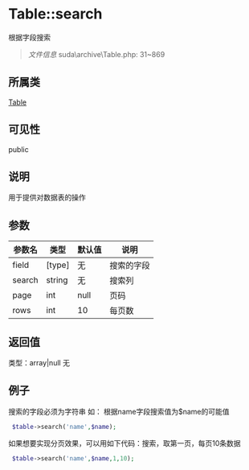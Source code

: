 # Table::search
根据字段搜索
> *文件信息* suda\archive\Table.php: 31~869
## 所属类 

[Table](../Table.md)

## 可见性

  public  
## 说明


用于提供对数据表的操作


## 参数

| 参数名 | 类型 | 默认值 | 说明 |
|--------|-----|-------|-------|
| field |  [type] | 无 |  搜索的字段 |
| search |  string | 无 |  搜索列 |
| page |  int | null |  页码 |
| rows |  int | 10 |  每页数 |

## 返回值
类型：array|null
无

## 例子


搜索的字段必须为字符串
如：
根据name字段搜索值为$name的可能值

```php
 $table->search('name',$name);
```

如果想要实现分页效果，可以用如下代码：搜索，取第一页，每页10条数据

```php
 $table->search('name',$name,1,10);
```